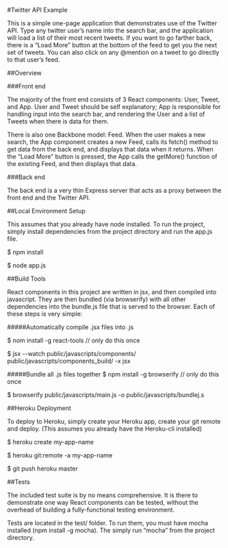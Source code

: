 #Twitter API Example

This is a simple one-page application that demonstrates use of the Twitter API. Type any twitter user’s name into the search bar, and the application will load a list of their most recent tweets. If you want to go farther back, there is a “Load More” button at the bottom of the feed to get you the next set of tweets. You can also click on any @mention on a tweet to go directly to that user’s feed.




##Overview

###Front end

The majority of the front end consists of 3 React components: User, Tweet, and App.  User and Tweet should be self explanatory; App is responsible for handling input into the search bar, and rendering the User and a list of Tweets when there is data for them.

There is also one Backbone model: Feed. When the user makes a new search, the App component creates a new Feed, calls its fetch() method to get data from the back end, and displays that data when it returns. When the “Load More” button is pressed, the App calls the getMore() function of the existing Feed, and then displays that data.


###Back end

The back end is a very thin Express server that acts as a proxy between the front end and the Twitter API.



##Local Environment Setup

This assumes that you already have node installed. To run the project, simply install dependencies from the project directory and run the app.js file.

$ npm install

$ node app.js




##Build Tools

React components in this project are written in jsx, and then compiled into javascript. They are then bundled (via browserify) with all other dependencies into the bundle.js file that is served to the browser. Each of these steps is very simple:

#####Automatically compile .jsx files into .js

$ nom install -g react-tools // only do this once

$ jsx --watch public/javascripts/components/ public/javascripts/components_build/ -x jsx

#####Bundle all .js files together
$ npm install -g browserify  // only do this once

$ browserify public/javascripts/main.js -o public/javascripts/bundlej.s




##Heroku Deployment

To deploy to Heroku, simply create your Heroku app, create your git remote and deploy. (This assumes you already have the Heroku-cli installed)

$ heroku create my-app-name

$ heroku git:remote -a my-app-name

$ git push heroku master




##Tests

The included test suite is by no means comprehensive. It is there to demonstrate one way React components can be tested, without the overhead of building a fully-functional testing environment.

Tests are located in the test/ folder. To run them, you must have mocha installed (npm install -g mocha). The simply run “mocha” from the project directory.

